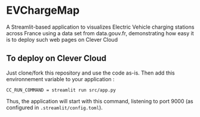 # EVChargeMap
A Streamlit-based application to visualizes Electric Vehicle charging stations across France using a data set from data.gouv.fr, demonstrating how easy it is to deploy such web pages on Clever Cloud

## To deploy on Clever Cloud

Just clone/fork this repository and use the code as-is. Then add this environnement variable to your application :

```
CC_RUN_COMMAND = streamlit run src/app.py
```
Thus, the application will start with this command, listening to port 9000 (as configured in `.streamlit/config.toml`).
